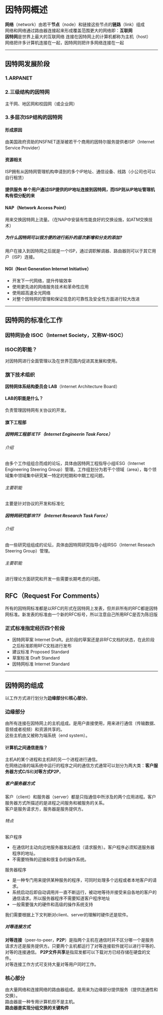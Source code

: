 # 因特网概述
**网络**（network）由若干**节点**（node）和链接这些节点的**链路**（link）组成  
网络和网络通过路由器连接起来形成覆盖范围更大的网络即：**互联网**  
**因特网**是世界上最大的互联网络
连接在因特网上的计算机都称为主机（host）  
网络把许多计算机连接在一起，因特网则把许多网络连接在一起  

---
## 因特网发展阶段
### 1.ARPANET  
### 2.三级结构的因特网  
主干网、地区网和校园网（或企业网）  
### 3.多层次ISP结构的因特网  
#### 形成原因  
由美国政府资助的NSFNET逐渐被若干个商用的因特尔服务提供者ISP（Internet Service Provider）
#### 资源相关  
ISP拥有从因特网管理机构申请到的多个IP地址、通信设备、线路（小公司也可以自行租赁）  
#### 提供服务   单个用户通过ISP提供的IP地址连接到因特网，而ISP则从IP地址管理机构有偿分配的来
#### NAP（Network Access Point） 
用来交换因特网上流量。（在NAP中安装有性能良好的交换设施，如ATM交换技术）  
##### 为什么因特网可以很方便的进行拓扑的层次新增和分支的添加?  
用户在接入到因特网之后就是一个ISP，通过调职解调器、路由器则可以于其它用户（ISP）连接。
#### NGI（Next Generation Internet Initiative）  
+ 开发下一代网络，提升传输效率
+ 使用更先进的网络服务技术和革命性应用
+ 使用超高速全光网络
+ 对整个因特网的管理和保证信息的可靠性及安全性方面进行较大改进  

 ---
## 因特网的标准化工作  
### 因特网协会 ISOC（Internet Society，又称W-ISOC）
### ISOC的职能？  
对因特网进行全面管理以及在世界范围内促进其发展和使用。
### 旗下技术组织
**因特网体系结构委员会 LAB**（Internet Architecture Board）  
#### LAB的职能是什么？  
负责管理因特网有关协议的开发。
#### 旗下工程部  
##### 因特网工程部 IETF（Internet Engineerin Task Force）  
###### 介绍  
由多个工作组组合而成的论坛，具体由因特网工程指导小组IESG（Internet Engineering Steering Group）管理。工作组划分为若干个领域（area），每个领域集中领域集中研究某一特定的短期和中期工程问题。
###### 主要职能  
主要是针对协议的开发和标准化

##### 因特网研究部 IRTF（Internet Research Task Force）  
###### 介绍  
由一些研究组组成的论坛，具体由因特网研究指导小组IRSG（Internet Reseach Steering Group）管理。
###### 主要职能  
进行理论方面研究和开发一些需要长期考虑的问题。  

## RFC（Request For Comments）  
所有的因特网标准都是以RFC的形式在因特网上发表，但并非所有的RFC都是因特网标准。新发表的标准由一个新的RFC标号，所以注意自己所用RFC是否为陈旧版
### 正式标准指定经历四个阶段  
+ 因特网草案 Internet Draft。此阶段的草案还是非RFC文档的状态，在此阶段之后标准即用RFC文档进行发布
+ 建议标准 Proposed Standard
+ 草案标准 Draft Standard
+ 因特网标准 Internet Standard  
		
---
## 因特网的组成
以工作方式进行划分为**边缘部分**和**核心部分**。  
### 边缘部分  
由所有连接在因特网上的主机组成。是用户直接使用，用来进行通信（传输数据、音频或者视频）和资源共享的。  
这些主机由又被称为端系统（end system）。
#### 计算机之间通信是指？  
主机A的某个进程和主机B的另一个进程进行通信。  
在网络边缘的端系统中运行的程序之间的通信方式通常可以划分为两大类：**客户服务器方式C/S**和**对等方式P2P**。  
##### 客户服务器方式  
客户（client）和服务器（server）都是只指通信中所涉及的两个应用进程。客户服务器方式所描述的是进程之间服务和被服务的关系。  
客户是服务请求方，服务器是服务提供方。
###### 特点  
客户程序
+ 在通信时主动向远地服务器发起通信（请求服务）。客户程序必须知道服务器程序的地址。
+ 不需要特殊的迎接和很复杂的操作系统。  

服务器程序
+ 是一种专门用来提供某种服务的程序，可同时处理多个远程或者本地客户的请求。
+ 系统启动后即自动调用并一直不断运行，被动地等待并接受来自各地的客户的通信请求。所以服务器程序不需要知道客户程序地址
+ 一般需要强大的硬件和高级的操作系统支持  

我们需要根据上下文判断对client、server的理解时硬件还是软件。

##### 对等连接方式
**对等连接**（peer-to-peer，**P2P**）是指两个主机在通信时并不区分哪一个是服务请求方还是服务提供方。只要两个主机都运行了对等连接软件就可以进行平等的、对等的连接通信。
**P2P文件共享**是指双发都可以下载对方已经存储在硬盘的文件。  
对等连接工作方式可支持大量对等用户同时工作。


### 核心部分
由大量网络和连接网络的路由器组成。是用来为边缘部分提供服务（提供连通性和交换）。  
路由器是一种专用计算机但不是主机。  
**路由器是实现分组交换的关键构件**

				
				
				
				
				
				
				
				
				
				
				
				
				
				
				
				
				
				
				